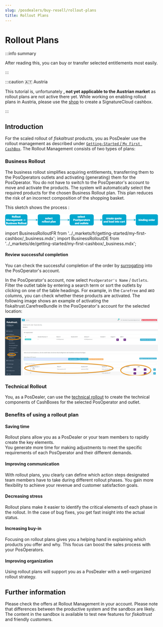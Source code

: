 ```yaml
---
slug: /posdealers/buy-resell/rollout-plans
title: Rollout Plans
---
```

# Rollout Plans

:::info summary

After reading this, you can buy or transfer selected entitlements most easily.

:::

:::caution 🇦🇹 Austria

This tutorial is, unfortunately **, not yet applicable to the Austrian market** as rollout plans are not active there yet. While working on enabling rollout plans in Austria, please use the [shop](./shop.md) to create a SignatureCloud cashbox.

:::

## Introduction

For the scaled rollout of _fiskaltrust_ products, you as PosDealer use the rollout management as described under [`Getting-Started` / `My First CashBox`](../getting-started/my-first-cashbox.md). The Rollout Management consists of two types of plans:

### Business Rollout

The business rollout simplifies acquiring entitlements, transferring them to the PosOperators outlets and activating (generating) them for the PosOperator. You do not have to switch to the PosOperator's account to move and activate the products. The system will automatically select the required products for the chosen Business Rollout plan. This plan reduces the risk of an incorrect composition of the shopping basket.

This sketch shows the process :

![Rollout-management](./images/rollout-management.png)

import BusinessRolloutFR from '../_markets/fr/getting-started/my-first-cashbox/_business.mdx';
import BusinessRolloutDE from '../_markets/de/getting-started/my-first-cashbox/_business.mdx';

<Tabs groupId="market">

  <TabItem value="FR" label="France">
    <BusinessRolloutFR />
  </TabItem>

  <TabItem value="DE" label="Germany">
    <BusinessRolloutDE />
  </TabItem>

</Tabs>

#### Review successful completion

You can check the successful completion of the order by [surrogating](../getting-started/operator-onboarding/surrogating) into the PosOperator's account.

In the PosOperator's account, now select `PosOperator's Name` / `Outlets`.
Filter the outlet table by entering a search term or sort the outlets by clicking on one of the table headings.
For example, in the `Carefree` and `AKO` columns, you can check whether these products are activated.
The following image shows an example of activating the fiskaltrust.CarefreeBundle in the PosOperator's account for the selected location:

![check](./images/portal-posoperator-check.png)

### Technical Rollout

You, as a PosDealer,  can use the [technical rollout](../getting-started/my-first-cashbox.md#technical-rollout-creating-the-cashbox) to create the technical components of CashBoxes for the selected PosOperator and outlet. 

### Benefits of using a rollout plan

#### Saving time

Rollout plans allow you as a PosDealer or your team members to rapidly create the key elements.  
You generate more time for making adjustments to meet the specific requirements of each PosOperator and their different demands.

#### Improving communication

With rollout plans, you clearly can define which action steps designated team members have to take during different rollout phases.
You gain more flexibility to achieve your revenue and customer satisfaction goals.

#### Decreasing stress 

Rollout plans make it easier to identify the critical elements of each phase in the rollout.
In the case of bug fixes, you get fast insight into the actual status.

#### Increasing buy-in

Focusing on rollout plans gives you a helping hand in explaining which products you offer and why. 
This focus can boost the sales process with your PosOperators.

#### Improving organization 

Using rollout plans will support you as a PosDealer with a well-organized rollout strategy.

## Further information

Please check the offers at Rollout Management in your account.
Please note that differences between the productive system and the sandbox are likely.
The content in the sandbox is available to test new features for _fiskaltrust_ and friendly customers.